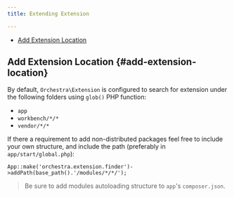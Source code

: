 ```yaml
---
title: Extending Extension

---
```


* [Add Extension Location](#add-extension-location)

## Add Extension Location {#add-extension-location}

By default, `Orchestra\Extension` is configured to search for extension under the following folders using `glob()` PHP function:

* `app`
* `workbench/*/*`
* `vendor/*/*`

If there a requirement to add non-distributed packages feel free to include your own structure, and include the path (preferably in `app/start/global.php`):

	App::make('orchestra.extension.finder')->addPath(base_path().'/modules/*/*/');

> Be sure to add modules autoloading structure to `app`'s `composer.json`.
